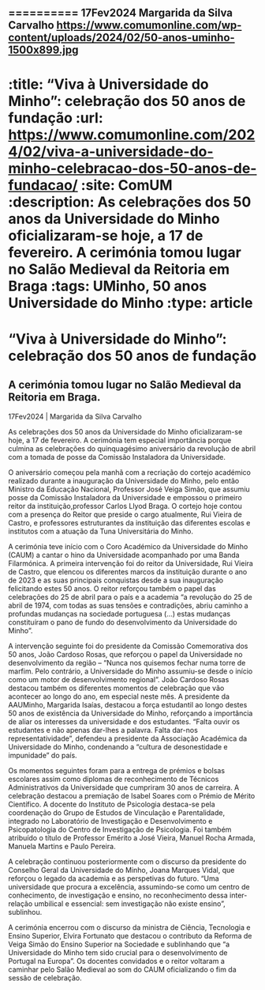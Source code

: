 
==========
17Fev2024
Margarida da Silva Carvalho
https://www.comumonline.com/wp-content/uploads/2024/02/50-anos-uminho-1500x899.jpg
---
:title: “Viva à Universidade do Minho”: celebração dos 50 anos de fundação
:url: https://www.comumonline.com/2024/02/viva-a-universidade-do-minho-celebracao-dos-50-anos-de-fundacao/
:site: ComUM
:description: As celebrações dos 50 anos da Universidade do Minho oficializaram-se hoje, a 17 de fevereiro. A cerimónia tomou lugar no Salão Medieval da Reitoria em Braga
:tags: UMinho, 50 anos Universidade do Minho
:type: article
==========


# **“Viva à Universidade do Minho”: celebração dos 50 anos de fundação**

## A cerimónia tomou lugar no Salão Medieval da Reitoria em Braga.

17Fev2024 | Margarida da Silva Carvalho

As celebrações dos 50 anos da Universidade do Minho oficializaram-se hoje, a 17 de fevereiro. A cerimónia tem especial importância porque culmina as celebrações do quinquagésimo aniversário da revolução de abril com a tomada de posse da Comissão Instaladora da Universidade.

O aniversário começou pela manhã com a recriação do cortejo académico realizado durante a inauguração da Universidade do Minho, pelo então Ministro da Educação Nacional, Professor José Veiga Simão, que assumiu posse da Comissão Instaladora da Universidade e empossou o primeiro reitor da instituição,professor Carlos Llyod Braga. O cortejo hoje contou com a presença do Reitor que preside o cargo atualmente, Rui Vieira de Castro, e professores estruturantes da instituição das diferentes escolas e institutos com a atuação da Tuna Universitária do Minho.

A cerimónia teve início com o Coro Académico da Universidade do Minho (CAUM) a cantar o hino da Universidade acompanhado por uma Banda Filarmónica. A primeira intervenção foi do reitor da Universidade, Rui Vieira de Castro, que elencou os diferentes marcos da instituição durante o ano de 2023 e as suas principais conquistas desde a sua inauguração felicitando estes 50 anos. O reitor reforçou também o papel das celebrações do 25 de abril para o país e a academia “a revolução do 25 de abril de 1974, com todas as suas tensões e contradições, abriu caminho a profundas mudanças na sociedade portuguesa (…) estas mudanças constituíram o pano de fundo do desenvolvimento da Universidade do Minho”.

A intervenção seguinte foi do presidente da Comissão Comemorativa dos 50 anos, João Cardoso Rosas, que reforçou o papel da Universidade no desenvolvimento da região – “Nunca nos quisemos fechar numa torre de marfim. Pelo contrário, a Universidade do Minho assumiu-se desde o início como um motor de desenvolvimento regional”. João Cardoso Rosas destacou também os diferentes momentos de celebração que vão acontecer ao longo do ano, em especial neste mês. A presidente da AAUMinho, Margarida Isaías, destacou a força estudantil ao longo destes 50 anos de existência da Universidade do Minho, reforçando a importância de aliar os interesses da universidade e dos estudantes. “Falta ouvir os estudantes e não apenas dar-lhes a palavra. Falta dar-nos representatividade”, defendeu a presidente da Associação Académica da Universidade do Minho, condenando a “cultura de desonestidade e impunidade” do país.

Os momentos seguintes foram para a entrega de prémios e bolsas escolares assim como diplomas de reconhecimento de Técnicos Administrativos da Universidade que cumpriram 30 anos de carreira. A celebração destacou a premiação de Isabel Soares com o Prémio de Mérito Científico. A docente do Instituto de Psicologia destaca-se pela coordenação do Grupo de Estudos de Vinculação e Parentalidade, integrado no Laboratório de Investigação e Desenvolvimento e Psicopatologia do Centro de Investigação de Psicologia. Foi também atribuído o título de Professor Emérito a José Vieira, Manuel Rocha Armada, Manuela Martins e Paulo Pereira.

A celebração continuou posteriormente com o discurso da presidente do Conselho Geral da Universidade do Minho, Joana Marques Vidal, que reforçou o legado da academia e as perspetivas do futuro. “Uma universidade que procura a excelência, assumindo-se como um centro de conhecimento, de investigação e ensino, no reconhecimento dessa inter-relação umbilical e essencial: sem investigação não existe ensino”, sublinhou.

A cerimónia encerrou com o discurso da ministra de Ciência, Tecnologia e Ensino Superior, Elvira Fortunato que destacou o contributo da Reforma de Veiga Simão do Ensino Superior na Sociedade e sublinhando que “a Universidade do Minho tem sido crucial para o desenvolvimento de Portugal na Europa”. Os docentes convidados e o reitor voltaram a caminhar pelo Salão Medieval ao som do CAUM oficializando o fim da sessão de celebração.

